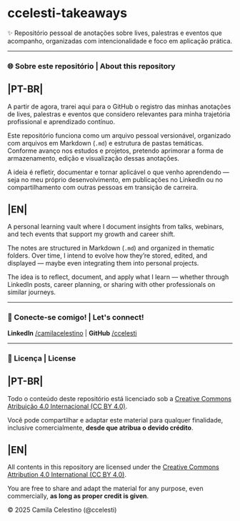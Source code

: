 # ccelesti-takeaways

✨ Repositório pessoal de anotações sobre lives, palestras e eventos que acompanho, organizadas com intencionalidade e foco em aplicação prática.

---

### 🌐 Sobre este repositório  |  About this repository

  
|**PT-BR**|
-------


A partir de agora, trarei aqui para o GitHub o registro das minhas anotações de lives, palestras e eventos que considero relevantes para minha trajetória profissional e aprendizado contínuo.

Este repositório funciona como um arquivo pessoal versionável, organizado com arquivos em Markdown (`.md`) e estrutura de pastas temáticas. Conforme avanço nos estudos e projetos, pretendo aprimorar a forma de armazenamento, edição e visualização dessas anotações.

A ideia é refletir, documentar e tornar aplicável o que venho aprendendo — seja no meu próprio desenvolvimento, em publicações no LinkedIn ou no compartilhamento com outras pessoas em transição de carreira.

|**EN**|
-------

A personal learning vault where I document insights from talks, webinars, and tech events that support my growth and career shift.

The notes are structured in Markdown (`.md`) and organized in thematic folders. Over time, I intend to evolve how they’re stored, edited, and displayed — maybe even integrating them into personal projects.

The idea is to reflect, document, and apply what I learn — whether through LinkedIn posts, career planning, or sharing with other professionals on similar journeys.

---


### 🔗 Conecte-se comigo! |  Let's connect!

**LinkedIn** [/camilacelestino](https://www.linkedin.com/in/camilacelestino) | **GitHub** [/ccelesti](https://github.com/ccelesti) 


---

### 📄 Licença | License

|**PT-BR**|
-------

Todo o conteúdo deste repositório está licenciado sob a [Creative Commons Atribuição 4.0 Internacional (CC BY 4.0)](http://creativecommons.org/licenses/by/4.0/).

Você pode compartilhar e adaptar este material para qualquer finalidade, inclusive comercialmente, **desde que atribua o devido crédito**.

|**EN**|
-------

All contents in this repository are licensed under the [Creative Commons Attribution 4.0 International (CC BY 4.0)](http://creativecommons.org/licenses/by/4.0/).  

You are free to share and adapt the material for any purpose, even commercially, **as long as proper credit is given**.

© 2025 Camila Celestino (@ccelesti)